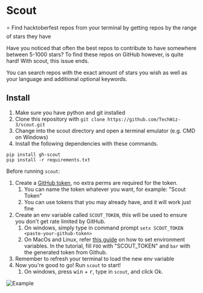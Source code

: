 # Scout

⭐ Find hacktoberfest repos from your terminal by getting repos by the range of stars they have  

Have you noticed that often the best repos to contribute to have somewhere between 5-1000 stars? To find these repos on GitHub however, is quite hard! With scout, this issue ends.  

You can search repos with the exact amount of stars you wish as well as your language and additional optional keywords.

## Install
1. Make sure you have python and git installed
2. Clone this repository with ```git clone https://github.com/TechWiz-3/scout.git```
3. Change into the scout directory and open a terminal emulator (e.g. CMD on Windows)
4. Install the following dependencies with these commands.
```
pip install gh-scout
pip install -r requirements.txt
```

Before running `scout`:
1. Create a [GitHub token](https://docs.github.com/en/authentication/keeping-your-account-and-data-secure/creating-a-personal-access-token), no extra perms are required for the token.
   1. You can name the token whatever you want, for example: "Scout Token"
   2. You can use tokens that you may already have, and it will work just fine
2. Create an env variable called `SCOUT_TOKEN`, this will be used to ensure you don't get rate limited by GitHub.
   1. On windows, simply type in command prompt ```setx SCOUT_TOKEN <paste-your-github-token>```
   2. On MacOs and Linux, refer [this guide](https://github.com/sindresorhus/guides/blob/main/set-environment-variables.md) on how to set environment variables. In the tutorial, fill ```FOO``` with "SCOUT_TOKEN" and ```bar``` with the generated token from Github. 
3. Remember to refresh your terminal to load the new env variable
4. Now you're good to go! Run `scout` to start!
   1. On windows, press <kbd>win</kbd> + <kbd>r</kbd>, type in `scout`, and click Ok.

![Example](./example.png)
